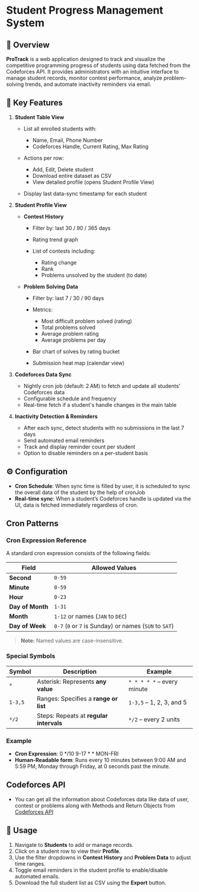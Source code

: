 # Student Progress Management System

## 📖 Overview

**ProTrack** is a web application designed to track and visualize the competitive programming progress of students using data fetched from the Codeforces API. It provides administrators with an intuitive interface to manage student records, monitor contest performance, analyze problem-solving trends, and automate inactivity reminders via email.

## 🔑 Key Features

1. **Student Table View**

   * List all enrolled students with:

     * Name, Email, Phone Number
     * Codeforces Handle, Current Rating, Max Rating
   * Actions per row:

     * Add, Edit, Delete student
     * Download entire dataset as CSV
     * View detailed profile (opens Student Profile View)
   * Display last data-sync timestamp for each student

2. **Student Profile View**

   * **Contest History**

     * Filter by: last 30 / 90 / 365 days
     * Rating trend graph
     * List of contests including:

       * Rating change
       * Rank
       * Problems unsolved by the student (to date)
   * **Problem Solving Data**

     * Filter by: last 7 / 30 / 90 days
     * Metrics:

       * Most difficult problem solved (rating)
       * Total problems solved
       * Average problem rating
       * Average problems per day
     * Bar chart of solves by rating bucket
     * Submission heat map (calendar view)

3. **Codeforces Data Sync**

   * Nightly cron job (default: 2 AM) to fetch and update all students' Codeforces data
   * Configurable schedule and frequency
   * Real-time fetch if a student's handle changes in the main table

4. **Inactivity Detection & Reminders**

   * After each sync, detect students with no submissions in the last 7 days
   * Send automated email reminders
   * Track and display reminder count per student
   * Option to disable reminders on a per-student basis

## ⚙️ Configuration

* **Cron Schedule**: When sync time is filled by user, it is scheduled to sync the overall data of the student
by the help of cronJob 
* **Real-time sync**: When a student’s Codeforces handle is updated via the UI, data is fetched immediately regardless of cron.

## Cron Patterns 

### Cron Expression Reference

A standard cron expression consists of the following fields:

| Field           | Allowed Values                                              |
|----------------|-------------------------------------------------------------|
| **Second**      | `0-59`                                                      |
| **Minute**      | `0-59`                                                      |
| **Hour**        | `0-23`                                                      |
| **Day of Month**| `1-31`                                                      |
| **Month**       | `1-12` or names (`JAN` to `DEC`)                            |
| **Day of Week** | `0-7` (`0` or `7` is Sunday) or names (`SUN` to `SAT`)      |

> **Note:** Named values are case-insensitive.

### Special Symbols

| Symbol     | Description                              | Example     |
|------------|------------------------------------------|-------------|
| `*`        | Asterisk: Represents **any value**       | `* * * * *` – every minute |
| `1-3,5`    | Ranges: Specifies a **range or list**     | `1-3,5` – 1, 2, 3, and 5   |
| `*/2`      | Steps: Repeats at **regular intervals**   | `*/2` – every 2 units      |

### Example

* **Cron Expression**: 0 */10 9-17 * * MON-FRI
* **Human-Readable form**: Runs every 10 minutes between 9:00 AM and 5:59 PM, Monday through Friday, at 0 seconds past the minute.

## Codeforces API

* You can get all the information about Codeforces data like data of user, contest or problems along with Methods and Return Objects from [Codeforces API](https://codeforces.com/apiHelp)

## 🧹 Usage

1. Navigate to **Students** to add or manage records.
2. Click on a student row to view their **Profile**.
3. Use the filter dropdowns in **Contest History** and **Problem Data** to adjust time ranges.
4. Toggle email reminders in the student profile to enable/disable automated emails.
5. Download the full student list as CSV using the **Export** button.
